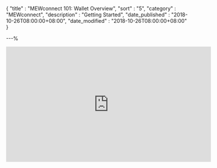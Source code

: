 {
"title" : "MEWconnect 101: Wallet Overview",
"sort" : "5",
"category" : "MEWconnect",
"description" : "Getting Started",
"date_published" : "2018-10-26T08:00:00+08:00",
"date_modified" : "2018-10-26T08:00:00+08:00"
}

---%

<div><iframe width="560" height="315" src="https://www.youtube.com/embed/RjgxxNgTBGM" frameborder="0" allowfullscreen></iframe>
</div>
